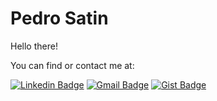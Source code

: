 # Pedro Satin

Hello there! 

You can find or contact me at:

[![Linkedin Badge](https://img.shields.io/badge/Pedro%20Satin-blue?style=flat-square&logo=Linkedin&logoColor=white&link=https://www.linkedin.com/in/pedro-satin-a38a49148/)](https://www.linkedin.com/in/pedro-satin-a38a49148/) 
[![Gmail Badge](https://img.shields.io/badge/-satinp.dev-c14438?style=flat-square&logo=Gmail&logoColor=white&link=mailto:satinp.dev@gmail.com)](mailto:satinp.dev@gmail.com)
[![Gist Badge](https://img.shields.io/badge/gist_satinP-100000?logo=github&logoColor=white)](https://gist.github.com/satinP)
